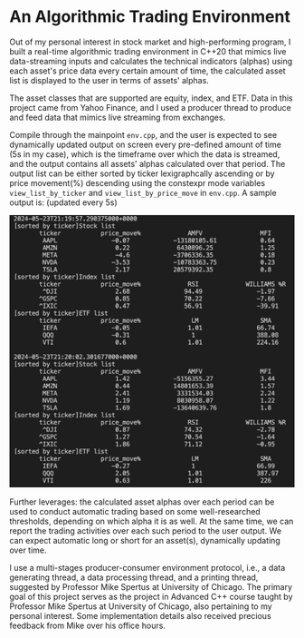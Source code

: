 # An Algorithmic Trading Environment

Out of my personal interest in stock market and high-performing program, I built a real-time algorithmic trading environment in C++20 that mimics live data-streaming inputs and calculates the technical indicators (alphas) using each asset's price data every certain amount of time, the calculated asset list is displayed to the user in terms of assets' alphas. 

The asset classes that are supported are equity, index, and ETF. Data in this project came from Yahoo Finance, and I used a producer thread to produce and feed data that mimics live streaming from exchanges.

Compile through the mainpoint `env.cpp`, and the user is expected to see dynamically updated output on screen every pre-defined amount of time (5s in my case), which is the timeframe over which the data is streamed, and the output contains all assets' alphas calculated over that period. The output list can be either sorted by ticker lexigraphcally ascending or by price movement(%) descending using the constexpr mode variables `view_list_by_ticker` and `view_list_by_price_move` in `env.cpp`. A sample output is: (updated every 5s)

![output](./terminal_output.png)

Further leverages: the calculated asset alphas over each period can be used to conduct automatic trading based on some well-researched thresholds, depending on which alpha it is as well. At the same time, we can report the trading activities over each such period to the user output. We can expect automatic long or short for an asset(s), dynamically updating over time.

I use a multi-stages producer-consumer environment protocol, i.e., a data generating thread, a data processing thread, and a printing thread, suggested by Professor Mike Spertus at University of Chicago. The primary goal of this project serves as the project in Advanced C++ course taught by Professor Mike Spertus at University of Chicago, also pertaining to my personal interest. Some implementation details also received precious feedback from Mike over his office hours.
